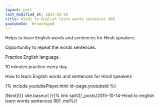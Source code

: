 ```yaml
---
layout: post
last_modified_at: 2021-03-29
title: Hindi to English learn words sentences 985 
youtubeId: -HrnoxYqyo8
---
```

 
 
Helps to learn English words and sentences for Hindi speakers.

Opportunitiy to repeat the words sentences. 

Practice English language. 
 
10 minutes practice every day. 
 
How to learn English words and sentences for Hindi speakers 
 
{% include youtubePlayer.html id=page.youtubeId %}
 
 
[Next]({{ site.baseurl }}{% link  split2/_posts/2015-10-14-Hindi to english learn words sentences 981 .md%})
 
